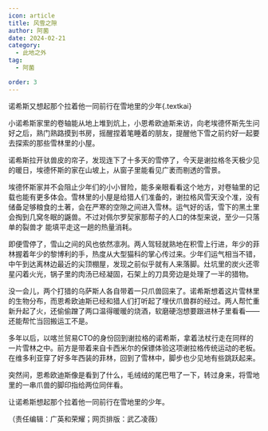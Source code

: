 ```yaml
---
icon: article
title: 风雪之隙
author: 阿菌
date: 2024-02-21
category:
  - 此地之外
tag:
  - 阿菌

order: 3
---
```


诺希斯又想起那个拉着他一同前行在雪地里的少年{.textkai}

<!-- more -->

小诺希斯家里的卷轴能从地上堆到炕上，小恩希欧迪斯来访，向老埃德怀斯先生问好之后，熟门熟路摸到书房，摇醒捏着笔睡着的朋友，提醒他下雪之前约好一起要去探索的那些雪林里的小屋。

诺希斯拉开驮兽皮的帘子，发现连下了十多天的雪停了，今天是谢拉格冬天极少见的暖日，埃德怀斯的家在山坡上，从窗子里能看见广袤而剔透的雪景。

埃德怀斯家并不会阻止少年们的小小冒险，能多亲眼看看这个地方，对卷轴里的记载也能有更多体会。雪林里的小屋是给猎人们准备的，谢拉格风雪天没个准，没有储备足够粮食的土著，会在严寒的空隙之间进入雪林。运气好的话，雪下的黑土里会掏到几窝冬眠的鼷兽。不过对佩尔罗契家那帮子的人口的体型来说，至少一只落单的裂兽才  能填平走这一趟的热量消耗。

即便雪停了，雪山之间的风也依然凛冽。两人驾轻就熟地在积雪上行进，年少的菲林握着年少的黎博利的手，热度从大型猫科的掌心传过来。少年们运气相当不错，中午到达离林边最近的尖顶棚屋，发现之前似乎就有人来落脚。灶坑里的炭火还零星闪着火光，锅子里的肉汤已经凝固，石架上的刀具旁边是处理了一半的猎物。

没一会儿，两个打猎的乌萨斯人各自带着一只爪兽回来了。诺希斯想着这片雪林里的生物分布，而恩希欧迪斯已经和猎人们打听起了埋伏爪兽群的经过。两人帮忙重新升起了火，还偷偷蹭了两口温得暖暖的烧酒，软磨硬泡想要跟进林子里看看——还能帮忙当回搬运工不是。

多年以后，以喀兰贸易CTO的身份回到谢拉格的诺希斯，拿着法杖行走在同样的一片雪林之中。前方是带着来自卡西米尔的保镖体验这项谢拉格传统运动的老板。在维多利亚穿了好多年西装的菲林，回到了雪林中，脚步也少见地有些跳跃起来。

突然间，恩希欧迪斯像是看到了什么，毛绒绒的尾巴甩了一下，转过身来，将雪地里的一串爪兽的脚印指给两位同伴看。

让诺希斯想起那个拉着他一同前行在雪地里的少年。<eod />

（责任编辑：广英和荣耀；网页排版：武乙凌薇）

<FakeAds />